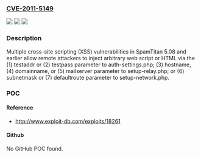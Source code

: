 ### [CVE-2011-5149](https://cve.mitre.org/cgi-bin/cvename.cgi?name=CVE-2011-5149)
![](https://img.shields.io/static/v1?label=Product&message=n%2Fa&color=blue)
![](https://img.shields.io/static/v1?label=Version&message=n%2Fa&color=blue)
![](https://img.shields.io/static/v1?label=Vulnerability&message=n%2Fa&color=brighgreen)

### Description

Multiple cross-site scripting (XSS) vulnerabilities in SpamTitan 5.08 and earlier allow remote attackers to inject arbitrary web script or HTML via the (1) testaddr or (2) testpass parameter to auth-settings.php; (3) hostname, (4) domainname, or (5) mailserver parameter to setup-relay.php; or (6) subnetmask or (7) defaultroute parameter to setup-network.php.

### POC

#### Reference
- http://www.exploit-db.com/exploits/18261

#### Github
No GitHub POC found.

